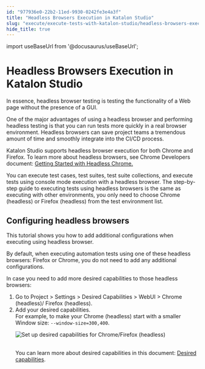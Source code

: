 ```yaml
---
id: "977936e0-22b2-11ed-9930-0242fe3e4a3f"
title: "Headless Browsers Execution in Katalon Studio"
slug: "execute/execute-tests-with-katalon-studio/headless-browsers-execution-in-katalon-studio"
hide_title: true
---
```

import useBaseUrl from '@docusaurus/useBaseUrl';


# <a id="id" class="anchor_top_offset"/><a id="ariaid-title1" class="anchor_top_offset"/>Headless Browsers Execution in <span xmlns="http://www.w3.org/1999/xhtml" className="ph">Katalon Studio</span> 

<p xmlns="http://www.w3.org/1999/xhtml" className="p">​In essence, headless browser testing is testing the functionality of a Web page without the presence of a GUI. ​ ​</p> 
<p xmlns="http://www.w3.org/1999/xhtml" className="p">One of the major advantages of using a headless browser and performing headless testing is that you can run tests more quickly in a real browser environment. Headless browsers can save project teams a tremendous amount of time and smoothly integrate into the CI/CD process.​ ​</p> 
<p xmlns="http://www.w3.org/1999/xhtml" className="p">Katalon Studio supports headless browser execution for both Chrome and Firefox. To learn more about headless browsers, see Chrome Developers document: <a className="xref j-external-link" href="https://developer.chrome.com/blog/headless-chrome/" target="_blank">Getting Started with Headless Chrome.</a></p> 
<p xmlns="http://www.w3.org/1999/xhtml" className="p">You can execute test cases, test suites, test suite collections, and execute tests using console mode execution with a headless browser. The step-by-step guide to executing tests using headless browsers is the same as executing with other environments, you only need to choose Chrome (headless) or Firefox (headless) from the test environment list.</p> 

## <a id="task-5489" class="anchor_top_offset"/>Configuring headless browsers

<p xmlns="http://www.w3.org/1999/xhtml" className="shortdesc">This tutorial shows you how to  add additional configurations when executing using headless browser.</p> 
<section xmlns="http://www.w3.org/1999/xhtml" className="section context"><p className="p">By default, when executing automation tests using one of these     headless browsers: Firefox     or Chrome,     you do not need to add any additional configurations.</p><p className="p">In case you need to add more desired capabilities to those     headless browsers:</p></section> 
<ol xmlns="http://www.w3.org/1999/xhtml" className="ol steps"><li className="li step stepexpand"><span className="ph cmd">Go to <span className="ph uicontrol">Project</span> &gt; <span className="ph uicontrol">Settings</span> &gt; <span className="ph uicontrol">Desired Capabilities</span>       &gt; <span className="ph uicontrol">WebUI</span> &gt; <span className="ph uicontrol">Chrome (headless)</span>/ <span className="ph uicontrol">Firefox (headless)</span>.</span></li><li className="li step stepexpand"><span className="ph cmd">Add your desired capabilities.</span><div className="itemgroup stepxmp">For example, to make your Chrome       (headless) start with a smaller Window size: <code className="ph codeph">--window-size=300,400</code>.<p className="p"><img className="image" src={useBaseUrl("https://github.com/katalon-studio/docs-images/raw/master/katalon-studio/docs/headless-browsers-execution/KS-HEADLESS-Set-DC.png")} width={850} alt="Set up desired capabilities for Chrome/Firefox (headless)" /><br /><br /></p><p className="p">You can learn more about desired capabilities in this document:         <a className="xref" href="/author/manage-projects/project-settings/desired-capabilities/introduction-to-desired-capabilities-in-katalon-studio">Desired           capabilities</a>.</p></div></li></ol> 
